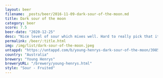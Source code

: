 ```yaml
---
layout: beer
filename: _posts/beer/2016-11-09-dark-sour-of-the-moon.md
title: Dark sour of the moon
category: beer
score: 7.5
beer-date: "2020-12-25"
desc: "Nice level of sour which mixes well. Hard to really pick that it’s a beer though"
permalink: /beer/:title.html
img: /img/list/dark-sour-of-the-moon.jpeg
untappd: "https://untappd.com/b/young-henrys-dark-sour-of-the-moon/3985180"
country: "Australia"
brewery: "Young Henrys"
breweryURL: "/brewery/young-henrys.html"
style: "Sour - Fruited"
---
```

